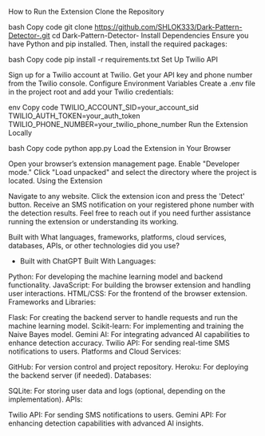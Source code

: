 How to Run the Extension
Clone the Repository

bash
Copy code
git clone https://github.com/SHLOK333/Dark-Pattern-Detector-.git
cd Dark-Pattern-Detector-
Install Dependencies
Ensure you have Python and pip installed. Then, install the required packages:

bash
Copy code
pip install -r requirements.txt
Set Up Twilio API

Sign up for a Twilio account at Twilio.
Get your API key and phone number from the Twilio console.
Configure Environment Variables
Create a .env file in the project root and add your Twilio credentials:

env
Copy code
TWILIO_ACCOUNT_SID=your_account_sid
TWILIO_AUTH_TOKEN=your_auth_token
TWILIO_PHONE_NUMBER=your_twilio_phone_number
Run the Extension Locally

bash
Copy code
python app.py
Load the Extension in Your Browser

Open your browser’s extension management page.
Enable "Developer mode."
Click "Load unpacked" and select the directory where the project is located.
Using the Extension

Navigate to any website.
Click the extension icon and press the 'Detect' button.
Receive an SMS notification on your registered phone number with the detection results.
Feel free to reach out if you need further assistance running the extension or understanding its working.

 Built with
What languages, frameworks, platforms, cloud services, databases, APIs, or other technologies did you use?

* Built with
ChatGPT
Built With
Languages:

Python: For developing the machine learning model and backend functionality.
JavaScript: For building the browser extension and handling user interactions.
HTML/CSS: For the frontend of the browser extension.
Frameworks and Libraries:

Flask: For creating the backend server to handle requests and run the machine learning model.
Scikit-learn: For implementing and training the Naive Bayes model.
Gemini AI: For integrating advanced AI capabilities to enhance detection accuracy.
Twilio API: For sending real-time SMS notifications to users.
Platforms and Cloud Services:

GitHub: For version control and project repository.
Heroku: For deploying the backend server (if needed).
Databases:

SQLite: For storing user data and logs (optional, depending on the implementation).
APIs:

Twilio API: For sending SMS notifications to users.
Gemini API: For enhancing detection capabilities with advanced AI insights.

